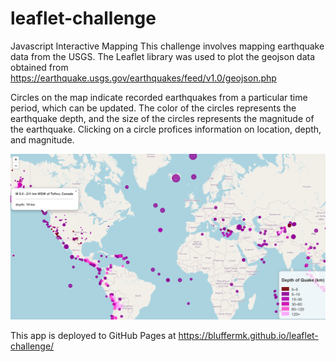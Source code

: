 # leaflet-challenge

Javascript Interactive Mapping
This challenge involves mapping earthquake data from the USGS.  The Leaflet library was used to plot the geojson data obtained from https://earthquake.usgs.gov/earthquakes/feed/v1.0/geojson.php

Circles on the map indicate recorded earthquakes from a particular time period, which can be updated.  The color of the circles represents the earthquake depth, and the size of the circles represents the magnitude of the earthquake.  Clicking on a circle profices information on location, depth, and magnitude.  

![earthquake map](image.png)

This app is deployed to GitHub Pages at https://bluffermk.github.io/leaflet-challenge/
